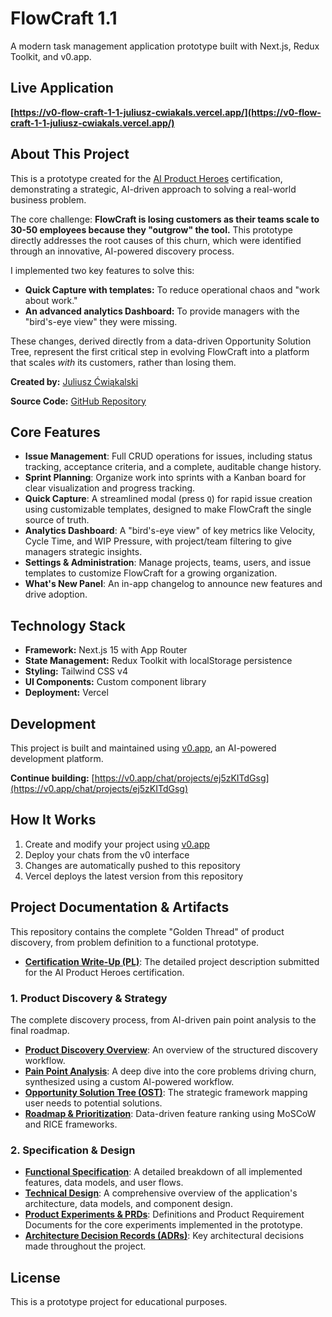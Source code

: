 # FlowCraft 1.1

A modern task management application prototype built with Next.js, Redux Toolkit, and v0.app.

## Live Application

**[https://v0-flow-craft-1-1-juliusz-cwiakals.vercel.app/](https://v0-flow-craft-1-1-juliusz-cwiakals.vercel.app/)**

## About This Project

This is a prototype created for the [AI Product Heroes](https://www.aiproductheroes.pl/) certification, demonstrating a strategic, AI-driven approach to solving a real-world business problem.

The core challenge: **FlowCraft is losing customers as their teams scale to 30-50 employees because they "outgrow" the tool.** This prototype directly addresses the root causes of this churn, which were identified through an innovative, AI-powered discovery process.

I implemented two key features to solve this:
- **Quick Capture with templates:** To reduce operational chaos and "work about work."
- **An advanced analytics Dashboard:** To provide managers with the "bird's-eye view" they were missing.

These changes, derived directly from a data-driven Opportunity Solution Tree, represent the first critical step in evolving FlowCraft into a platform that scales *with* its customers, rather than losing them.

**Created by:** [Juliusz Ćwiąkalski](https://www.linkedin.com/in/juliusz-cwiakalski/)

**Source Code:** [GitHub Repository](https://github.com/juliusz-cwiakalski/v0-flow-craft-1-1-juliusz-cwiakalski)

## Core Features

- **Issue Management**: Full CRUD operations for issues, including status tracking, acceptance criteria, and a complete, auditable change history.
- **Sprint Planning**: Organize work into sprints with a Kanban board for clear visualization and progress tracking.
- **Quick Capture**: A streamlined modal (press `Q`) for rapid issue creation using customizable templates, designed to make FlowCraft the single source of truth.
- **Analytics Dashboard**: A "bird's-eye view" of key metrics like Velocity, Cycle Time, and WIP Pressure, with project/team filtering to give managers strategic insights.
- **Settings & Administration**: Manage projects, teams, users, and issue templates to customize FlowCraft for a growing organization.
- **What's New Panel**: An in-app changelog to announce new features and drive adoption.

## Technology Stack

- **Framework:** Next.js 15 with App Router
- **State Management:** Redux Toolkit with localStorage persistence
- **Styling:** Tailwind CSS v4
- **UI Components:** Custom component library
- **Deployment:** Vercel

## Development

This project is built and maintained using [v0.app](https://v0.app), an AI-powered development platform.

**Continue building:** [https://v0.app/chat/projects/ej5zKITdGsg](https://v0.app/chat/projects/ej5zKITdGsg)

## How It Works

1. Create and modify your project using [v0.app](https://v0.app)
2. Deploy your chats from the v0 interface
3. Changes are automatically pushed to this repository
4. Vercel deploys the latest version from this repository

## Project Documentation & Artifacts

This repository contains the complete "Golden Thread" of product discovery, from problem definition to a functional prototype.

- **[Certification Write-Up (PL)](doc/certyfikat-ai-product-heroes/README.md)**: The detailed project description submitted for the AI Product Heroes certification.

### 1. Product Discovery & Strategy
The complete discovery process, from AI-driven pain point analysis to the final roadmap.
- **[Product Discovery Overview](doc/product-discovery/README.md)**: An overview of the structured discovery workflow.
- **[Pain Point Analysis](doc/product-discovery/pain-points-analysis-notebookml.md)**: A deep dive into the core problems driving churn, synthesized using a custom AI-powered workflow.
- **[Opportunity Solution Tree (OST)](doc/product-discovery/ost-notebooklm.md)**: The strategic framework mapping user needs to potential solutions.
- **[Roadmap & Prioritization](doc/product-discovery/roadmap-notebooklm.md)**: Data-driven feature ranking using MoSCoW and RICE frameworks.

### 2. Specification & Design
- **[Functional Specification](doc/spec/specification.md)**: A detailed breakdown of all implemented features, data models, and user flows.
- **[Technical Design](doc/technical-design.md)**: A comprehensive overview of the application's architecture, data models, and component design.
- **[Product Experiments & PRDs](doc/changes)**: Definitions and Product Requirement Documents for the core experiments implemented in the prototype.
- **[Architecture Decision Records (ADRs)](doc/adr)**: Key architectural decisions made throughout the project.

## License

This is a prototype project for educational purposes.
